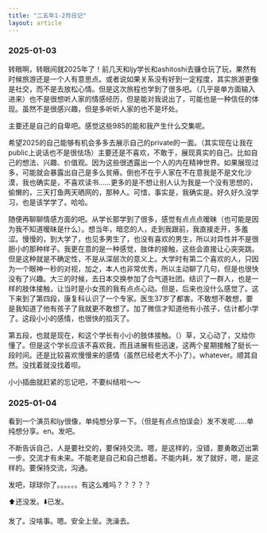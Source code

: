 ```yaml
---
title: "二五年1-2月日记"
layout: article
---
```


### 2025-01-03

转眼啊，转眼间就2025年了！前几天和ljy学长和ashitoshi去镰仓玩了玩，果然有时候旅游还是一个人有意思点。或者说如果关系没有好到一定程度，其实旅游更像是社交，而不是去放松心情。但是这次旅程也学到了很多吧。（几乎是单方面输入进来）也不是很想听人家的情感经历，但是能对我说出了，可能也是一种信任的体现。虽然不是很感兴趣，但是多听听人家的也不是坏处。

主要还是自己的自卑吧。感觉这些985的能和我产生什么交集呢。

希望2025的自己能够有机会多多去展示自己的private的一面。（其实现在让我在public上说话也不是很怯场）主要还是不喜欢，不敢于，展现真实的自己。比如自己的想法、兴趣、价值观。因为这些很透露出一个人的内在精神世界。如果展现过多，可能就会暴露出自己是多么贫瘠。倒也不在乎人家在不在意我是不是文化沙漠，我也确实是，不喜欢读书……更多的是不想让别人认为我是一个没有思想的，偷懒的，三天打鱼两天晒网的，那种人。可惜，事实是，我确实是。好久好久没学习，也是该学学了。哈哈。

随便再聊聊情感方面的吧。从学长那学到了很多，感觉有点点点暧昧（也可能是因为我不知道暧昧是什么）。想当年，暗恋的人，走到我跟前，我直接走开，多羞涩。慢慢的，到大学了，也见多男生了，也没有喜欢的男生，所以对异性并不是很胆小的那种样子。我更在意的是一种感觉，肢体的接触，这些会直接让心突突跳。但是这种就是不确定性，不是从深层次的意义上。大学时有第二个喜欢的人，只因为一个眼神一秒的对视，加之，本人也非常优秀，所以主动聊了几句，但是也很快没有了兴趣。大三的时候，去日本交换参加了合气道社团。结识了一群人，也是一样的肢体接触，让当时是小女孩的我有点点心动。但是，后来也没什么感觉了。这下来到了第四段，康复科认识了一个专家。医生37岁了都害。不敢想不敢想，要是我知道了他有孩子了我就更不敢想了。加了微信才知道他有小孩子，估计都小学了。这段小小的感情，也很快的掐灭了。

第五段，也就是现在，和这个学长有小小的肢体接触。（）草，又心动了，又给你懂了。但是这个学长应该不喜欢我，而且进展有些迅速，这两个星期接触了挺长一段时间。还是比较喜欢慢慢来的感情（虽然已经老大不小了）。whatever。顺其自然。没找着就没找着呗。

小小插曲就赶紧的忘记吧，不要纠结啦～～


### 2025-01-04

看到一个演员和ljy很像，单纯想分享一下。（但是有点点怕误会）发不发呢……单纯想分享。en。发吧。

不断告诉自己，人是要社交的，要保持交流。嗯，是这样的，没错，要勇敢迈出第一步。交流才有未来。不能老是自己和自己想着。不能内耗，发了就好，嗯，是这样的。要保持交流，沟通。

发吧，球球你了。。。。。。有这么难吗？？？？？

⬆️还没发。⬇️已发。

发了。没啥事。嗯。安全上垒。洗澡去。
